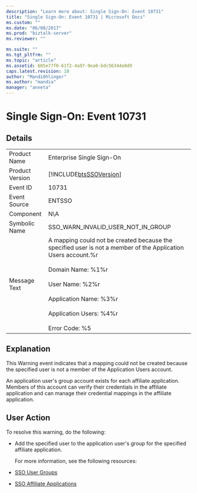 ```yaml
---
description: "Learn more about: Single Sign-On: Event 10731"
title: "Single Sign-On: Event 10731 | Microsoft Docs"
ms.custom: ""
ms.date: "06/08/2017"
ms.prod: "biztalk-server"
ms.reviewer: ""

ms.suite: ""
ms.tgt_pltfrm: ""
ms.topic: "article"
ms.assetid: 605e77f0-61f2-4a97-9ea0-bdc56344e8d9
caps.latest.revision: 10
author: "MandiOhlinger"
ms.author: "mandia"
manager: "anneta"
---
```

# Single Sign-On: Event 10731
## Details  

|                 |                                                                                                                                                                                                                                                                           |
|-----------------|---------------------------------------------------------------------------------------------------------------------------------------------------------------------------------------------------------------------------------------------------------------------------|
|  Product Name   |                                                                                                                         Enterprise Single Sign-On                                                                                                                         |
| Product Version |                                                                                                        [!INCLUDE[btsSSOVersion](../includes/btsssoversion-md.md)]                                                                                                         |
|    Event ID     |                                                                                                                                   10731                                                                                                                                   |
|  Event Source   |                                                                                                                                  ENTSSO                                                                                                                                   |
|    Component    |                                                                                                                                    N\A                                                                                                                                    |
|  Symbolic Name  |                                                                                                                    SSO_WARN_INVALID_USER_NOT_IN_GROUP                                                                                                                     |
|  Message Text   | A mapping could not be created because the specified user is not a member of the Application Users account.%r<br /><br /> Domain Name: %1%r<br /><br /> User Name: %2%r<br /><br /> Application Name: %3%r<br /><br /> Application Users: %4%r<br /><br /> Error Code: %5 |

## Explanation  
 This Warning event indicates that a mapping could not be created because the specified user is not a member of the Application Users account.  

 An application user's group account exists for each affiliate application. Members of this account can verify their credentials in the affiliate application and can manage their credential mappings in the affiliate application.  

## User Action  
 To resolve this warning, do the following:  

- Add the specified user to the application user's group for the specified affiliate application.  

  For more information, see the following resources:  

- [SSO User Groups](../core/sso-user-groups.md)  

- [SSO Affiliate Applications](../core/sso-affiliate-applications.md)
